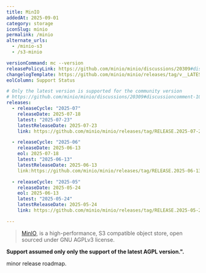 ```yaml
---
title: MinIO
addedAt: 2025-09-01
category: storage
iconSlug: minio
permalink: /minio
alternate_urls:
  - /minio-s3
  - /s3-minio

versionCommand: mc --version
releasePolicyLink: https://github.com/minio/minio/discussions/20309#discussioncomment-10419403
changelogTemplate: https://github.com/minio/minio/releases/tag/v__LATEST__
eolColumn: Support Status

# Only the latest version is supported for the community version
# https://github.com/minio/minio/discussions/20309#discussioncomment-10419403
releases:
  - releaseCycle: "2025-07"
    releaseDate: 2025-07-18
    latest: "2025-07-23"
    latestReleaseDate: 2025-07-23
    link: https://github.com/minio/minio/releases/tag/RELEASE.2025-07-23T15-54-02Z

  - releaseCycle: "2025-06"
    releaseDate: 2025-06-13
    eol: 2025-07-18
    latest: "2025-06-13"
    latestReleaseDate: 2025-06-13
    link:https://github.com/minio/minio/releases/tag/RELEASE.2025-06-13T11-33-47Z

  - releaseCycle: "2025-05"
    releaseDate: 2025-05-24
    eol: 2025-06-13
    latest: "2025-05-24"
    latestReleaseDate: 2025-05-24
    link: https://github.com/minio/minio/releases/tag/RELEASE.2025-05-24T17-08-30Z

---
```


> [MinIO](https://www.min.io/), is a high-performance, S3 compatible object store,
> open sourced under GNU AGPLv3 license.

**Support assumed only only the support of the latest AGPL version.".**

minor release roadmap.
